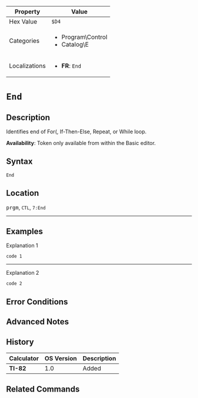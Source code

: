 | Property      | Value |
|---------------|-------|
| Hex Value     | `$D4`|
| Categories    | <ul><li>Program\Control</li><li>Catalog\E</li></ul> |
| Localizations | <ul><li><b>FR</b>: `End`</li></ul> |

# `End`

## Description
Identifies end of For(, If-Then-Else, Repeat, or While loop.


<b>Availability</b>: Token only available from within the Basic editor.

## Syntax
`End`

## Location
<kbd>prgm</kbd>, `CTL`, `7:End`
<hr>

## Examples

Explanation 1
```ti-basic
code 1
```
---
Explanation 2
```ti-basic
code 2
```

## Error Conditions


## Advanced Notes


## History
| Calculator | OS Version | Description |
|------------|------------|-------------|
| <b>TI-82</b> | 1.0 | Added

## Related Commands

    